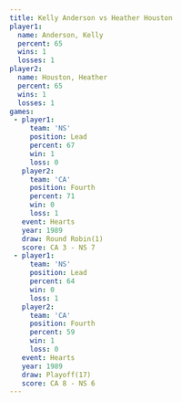 ```yaml
---
title: Kelly Anderson vs Heather Houston
player1:                
  name: Anderson, Kelly 
  percent: 65           
  wins: 1               
  losses: 1             
player2:                
  name: Houston, Heather
  percent: 65           
  wins: 1               
  losses: 1             
games:
 - player1:        
     team: 'NS'    
     position: Lead
     percent: 67   
     win: 1        
     loss: 0       
   player2:          
     team: 'CA'      
     position: Fourth
     percent: 71     
     win: 0          
     loss: 1         
   event: Hearts       
   year: 1989          
   draw: Round Robin(1)
   score: CA 3 - NS 7  
 - player1:        
     team: 'NS'    
     position: Lead
     percent: 64   
     win: 0        
     loss: 1       
   player2:          
     team: 'CA'      
     position: Fourth
     percent: 59     
     win: 1          
     loss: 0         
   event: Hearts     
   year: 1989        
   draw: Playoff(17) 
   score: CA 8 - NS 6
---
```

